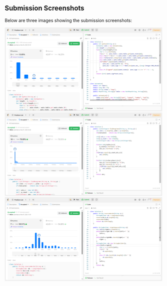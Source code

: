 ## Submission Screenshots

Below are three images showing the submission screenshots:

![8. String to Integer (atoi)](img/8.png)  
![438. Find All Anagrams in a String](img/438.png)  
![151. Reverse Words in a String](img/151.png)
